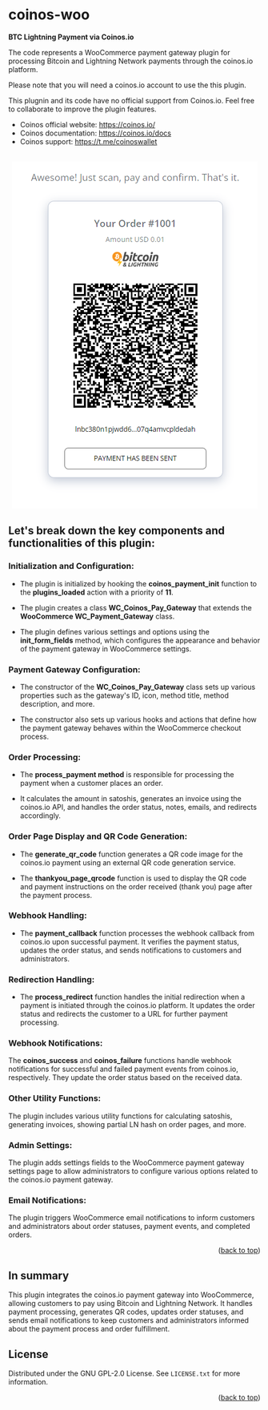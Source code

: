 # coinos-woo
**BTC Lightning Payment via Coinos.io**

The code represents a WooCommerce payment gateway plugin for processing Bitcoin and Lightning Network payments through the coinos.io platform.

Please note that you will need a coinos.io account to use the this plugin.

This plugnin and its code have no official support from Coinos.io. Feel free to collaborate to improve the plugin features.

- Coinos official website: https://coinos.io/
- Coinos documentation: https://coinos.io/docs
- Coinos support: https://t.me/coinoswallet

<!-- PROJECT EXAMPLE -->
<br />
<div align="center">
  <a href="https://github.com/reddatos/coinos-woo">
    <img src="example.png" alt="Logo">
  </a>
</div>


## Let's break down the key components and functionalities of this plugin:

### Initialization and Configuration:

- The plugin is initialized by hooking the **coinos_payment_init** function to the **plugins_loaded** action with a priority of **11**.

- The plugin creates a class **WC_Coinos_Pay_Gateway** that extends the **WooCommerce WC_Payment_Gateway** class.

- The plugin defines various settings and options using the **init_form_fields** method, which configures the appearance and behavior of the payment gateway in WooCommerce settings.

### Payment Gateway Configuration:

- The constructor of the **WC_Coinos_Pay_Gateway** class sets up various properties such as the gateway's ID, icon, method title, method description, and more.

- The constructor also sets up various hooks and actions that define how the payment gateway behaves within the WooCommerce checkout process.

### Order Processing:

- The **process_payment method** is responsible for processing the payment when a customer places an order.

- It calculates the amount in satoshis, generates an invoice using the coinos.io API, and handles the order status, notes, emails, and redirects accordingly.

### Order Page Display and QR Code Generation:

- The **generate_qr_code** function generates a QR code image for the coinos.io payment using an external QR code generation service.

- The **thankyou_page_qrcode** function is used to display the QR code and payment instructions on the order received (thank you) page after the payment process.

### Webhook Handling:

- The **payment_callback** function processes the webhook callback from coinos.io upon successful payment. It verifies the payment status, updates the order status, and sends notifications to customers and administrators.

### Redirection Handling:

- The **process_redirect** function handles the initial redirection when a payment is initiated through the coinos.io platform. It updates the order status and redirects the customer to a URL for further payment processing.

### Webhook Notifications:

The **coinos_success** and **coinos_failure** functions handle webhook notifications for successful and failed payment events from coinos.io, respectively. They update the order status based on the received data.

### Other Utility Functions:

The plugin includes various utility functions for calculating satoshis, generating invoices, showing partial LN hash on order pages, and more.

### Admin Settings:

The plugin adds settings fields to the WooCommerce payment gateway settings page to allow administrators to configure various options related to the coinos.io payment gateway.

### Email Notifications:

The plugin triggers WooCommerce email notifications to inform customers and administrators about order statuses, payment events, and completed orders.

<p align="right">(<a href="#readme-top">back to top</a>)</p>

## In summary

This plugin integrates the coinos.io payment gateway into WooCommerce, allowing customers to pay using Bitcoin and Lightning Network. It handles payment processing, generates QR codes, updates order statuses, and sends email notifications to keep customers and administrators informed about the payment process and order fulfillment.

<!-- LICENSE -->
## License

Distributed under the GNU GPL-2.0 License. See `LICENSE.txt` for more information.

<p align="right">(<a href="#readme-top">back to top</a>)</p>

